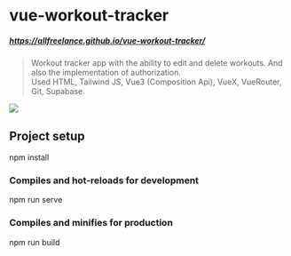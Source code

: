 # vue-workout-tracker

##### https://allfreelance.github.io/vue-workout-tracker/

> Workout tracker app with the ability to edit and delete workouts. And also the implementation of authorization.<br>
> Used HTML, Tailwind JS, Vue3 (Composition Api), VueX, VueRouter, Git, Supabase.

[![](https://github.com/allfreelance/vue-workout-tracker/blob/main/screen.jpg)](https://allfreelance.github.io/vue-workout-tracker/)

## Project setup

npm install

### Compiles and hot-reloads for development

npm run serve

### Compiles and minifies for production

npm run build
